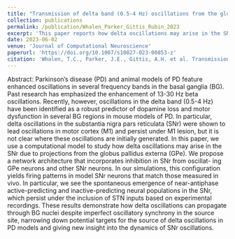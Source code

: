 ```yaml
---
title: "Transmission of delta band (0.5-4 Hz) oscillations from the globus pallidus to the substantia nigra pars reticulata in dopamine depletion"
collection: publications
permalink: /publication/Whalen_Parker_Gittis_Rubin_2023
excerpt: 'This paper reports how delta oscillations may arise in the SNr during dopamine depletion.'
date: 2023-06-02
venue: 'Journal of Computational Neuroscience'
paperurl: 'https://doi.org/10.1007/s10827-023-00853-z'
citation: 'Whalen, T.C., Parker, J.E., Gittis, A.H. et al. Transmission of delta band (0.5-4 Hz) oscillations from the globus pallidus to the substantia nigra pars reticulata in dopamine depletion. <i>J Comput Neurosci</i> (2023).'
---
```

Abstract: Parkinson’s disease (PD) and animal models of PD feature enhanced oscillations in several frequency bands in the basal ganglia (BG). Past research has emphasized the enhancement of 13-30 Hz beta oscillations. Recently, however, oscillations in the delta band (0.5-4 Hz) have been identified as a robust predictor of dopamine loss and motor dysfunction in several BG regions in mouse models of PD. In particular, delta oscillations in the substantia nigra pars reticulata (SNr) were shown to lead oscillations in motor cortex (M1) and persist under M1 lesion, but it is not clear where these oscillations are initially generated. In this paper, we use a computational model to study how delta oscillations may arise in the SNr due to projections from the globus pallidus externa (GPe). We propose a network architecture that incorporates inhibition in SNr from oscillat- ing GPe neurons and other SNr neurons. In our simulations, this configuration yields firing patterns in model SNr neurons that match those measured in vivo. In particular, we see the spontaneous emergence of near-antiphase active-predicting and inactive-predicting neural populations in the SNr, which persist under the inclusion of STN inputs based on experimental recordings. These results demonstrate how delta oscillations can propagate through BG nuclei despite imperfect oscillatory synchrony in the source site, narrowing down potential targets for the source of delta oscillations in PD models and giving new insight into the dynamics of SNr oscillations.
